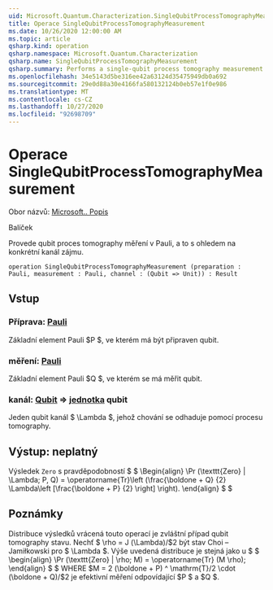 ```yaml
---
uid: Microsoft.Quantum.Characterization.SingleQubitProcessTomographyMeasurement
title: Operace SingleQubitProcessTomographyMeasurement
ms.date: 10/26/2020 12:00:00 AM
ms.topic: article
qsharp.kind: operation
qsharp.namespace: Microsoft.Quantum.Characterization
qsharp.name: SingleQubitProcessTomographyMeasurement
qsharp.summary: Performs a single-qubit process tomography measurement in the Pauli basis, given a particular channel of interest.
ms.openlocfilehash: 34e5143d5be316ee42a63124d35475949db0a692
ms.sourcegitcommit: 29e0d88a30e4166fa580132124b0eb57e1f0e986
ms.translationtype: MT
ms.contentlocale: cs-CZ
ms.lasthandoff: 10/27/2020
ms.locfileid: "92698709"
---
```

# <a name="singlequbitprocesstomographymeasurement-operation"></a>Operace SingleQubitProcessTomographyMeasurement

Obor názvů: [Microsoft.. Popis](xref:Microsoft.Quantum.Characterization)

Balíček [](https://nuget.org/packages/)


Provede qubit proces tomography měření v Pauli, a to s ohledem na konkrétní kanál zájmu.

```qsharp
operation SingleQubitProcessTomographyMeasurement (preparation : Pauli, measurement : Pauli, channel : (Qubit => Unit)) : Result
```


## <a name="input"></a>Vstup

### <a name="preparation--pauli"></a>Příprava: [Pauli](xref:microsoft.quantum.lang-ref.pauli)

Základní element Pauli $P $, ve kterém má být připraven qubit.


### <a name="measurement--pauli"></a>měření: [Pauli](xref:microsoft.quantum.lang-ref.pauli)

Základní element Pauli $Q $, ve kterém se má měřit qubit.


### <a name="channel--qubit--unit"></a>kanál: [Qubit](xref:microsoft.quantum.lang-ref.qubit) => [jednotka](xref:microsoft.quantum.lang-ref.unit) qubit 

Jeden qubit kanál $ \Lambda $, jehož chování se odhaduje pomocí procesu tomography.



## <a name="output--__invalidresult__"></a>Výstup: __neplatný <Result>__

Výsledek `Zero` s pravděpodobností $ $ \Begin{align} \Pr (\texttt{Zero} | \Lambda; P, Q) = \operatorname{Tr}\left (\frac{\boldone + Q} {2} \Lambda\left [\frac{\boldone + P} {2} \right] \right).
\end{align} $ $

## <a name="remarks"></a>Poznámky

Distribuce výsledků vrácená touto operací je zvláštní případ qubit tomography stavu. Nechť $ \rho = J (\Lambda)/$2 být stav Choi – Jamiłkowski pro $ \Lambda $. Výše uvedená distribuce je stejná jako u $ $ \begin{align} \Pr (\texttt{Zero} | \rho; M) = \operatorname{Tr} (M \rho); \end{align} $ $ WHERE $M = 2 (\boldone + P) ^ \mathrm{T}/2 \cdot (\boldone + Q)/$2 je efektivní měření odpovídající $P $ a $Q $.